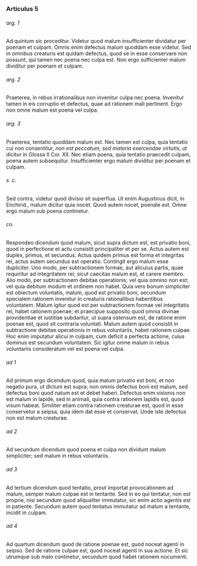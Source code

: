 ### Articulus 5

###### arg. 1
Ad quintum sic proceditur. Videtur quod malum insufficienter dividatur per poenam et culpam. Omnis enim defectus malum quoddam esse videtur. Sed in omnibus creaturis est quidam defectus, quod se in esse conservare non possunt, qui tamen nec poena nec culpa est. Non ergo sufficienter malum dividitur per poenam et culpam.

###### arg. 2
Praeterea, in rebus irrationalibus non invenitur culpa nec poena. Invenitur tamen in eis corruptio et defectus, quae ad rationem mali pertinent. Ergo non omne malum est poena vel culpa.

###### arg. 3
Praeterea, tentatio quoddam malum est. Nec tamen est culpa, quia tentatio cui non consentitur, *non est peccatum, sed materia exercendae virtutis*, ut dicitur in Glossa II Cor. XII. Nec etiam poena, quia tentatio praecedit culpam, poena autem subsequitur. Insufficienter ergo malum dividitur per poenam et culpam.

###### s. c.
Sed contra, videtur quod divisio sit superflua. Ut enim Augustinus dicit, in Enchirid., malum dicitur quia nocet. Quod autem nocet, poenale est. Omne ergo malum sub poena continetur.

###### co.
Respondeo dicendum quod malum, sicut supra dictum est, est privatio boni, quod in perfectione et actu consistit principaliter et per se. Actus autem est duplex, primus, et secundus. Actus quidem primus est forma et integritas rei, actus autem secundus est operatio. Contingit ergo malum esse dupliciter. Uno modo, per subtractionem formae, aut alicuius partis, quae requiritur ad integritatem rei; sicut caecitas malum est, et carere membro. Alio modo, per subtractionem debitae operationis; vel quia omnino non est; vel quia debitum modum et ordinem non habet. Quia vero bonum simpliciter est obiectum voluntatis, malum, quod est privatio boni, secundum specialem rationem invenitur in creaturis rationalibus habentibus voluntatem. Malum igitur quod est per subtractionem formae vel integritatis rei, habet rationem poenae; et praecipue supposito quod omnia divinae providentiae et iustitiae subdantur, ut supra ostensum est, de ratione enim poenae est, quod sit contraria voluntati. Malum autem quod consistit in subtractione debitae operationis in rebus voluntariis, habet rationem culpae. Hoc enim imputatur alicui in culpam, cum deficit a perfecta actione, cuius dominus est secundum voluntatem. Sic igitur omne malum in rebus voluntariis consideratum vel est poena vel culpa.

###### ad 1
Ad primum ergo dicendum quod, quia malum privatio est boni, et non negatio pura, ut dictum est supra; non omnis defectus boni est malum, sed defectus boni quod natum est et debet haberi. Defectus enim visionis non est malum in lapide, sed in animali, quia contra rationem lapidis est, quod visum habeat. Similiter etiam contra rationem creaturae est, quod in esse conservetur a seipsa, quia idem dat esse et conservat. Unde iste defectus non est malum creaturae.

###### ad 2
Ad secundum dicendum quod poena et culpa non dividunt malum simpliciter; sed malum in rebus voluntariis.

###### ad 3
Ad tertium dicendum quod tentatio, prout importat provocationem ad malum, semper malum culpae est in tentante. Sed in eo qui tentatur, non est proprie, nisi secundum quod aliqualiter immutatur, sic enim actio agentis est in patiente. Secundum autem quod tentatus immutatur ad malum a tentante, incidit in culpam.

###### ad 4
Ad quartum dicendum quod de ratione poenae est, quod noceat agenti in seipso. Sed de ratione culpae est, quod noceat agenti in sua actione. Et sic utrumque sub malo continetur, secundum quod habet rationem nocumenti.

